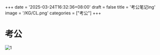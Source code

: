 +++
date = '2025-03-24T16:32:36+08:00'
draft = false
title = '考公笔记ing'
image = '/KG/CL.png'
categories = ["考公"] 
+++

# 考公
![1](/KG/kg1.jpg)